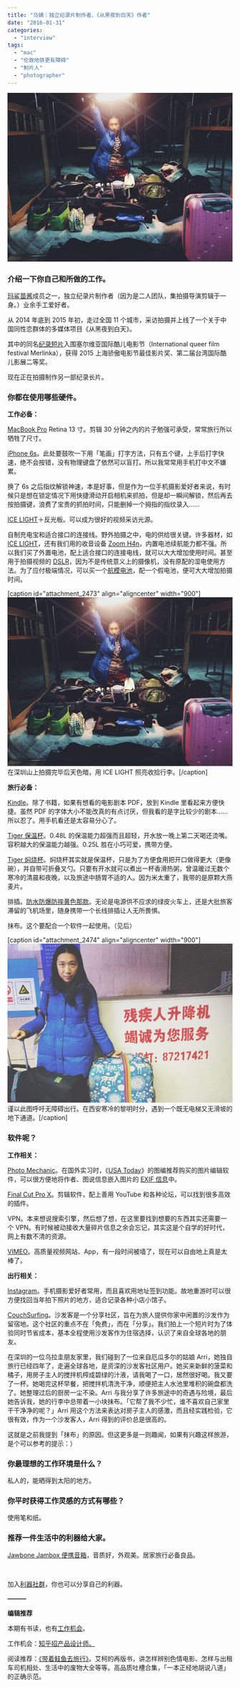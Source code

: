```yaml
---
title: "马婧｜独立纪录片制作者、《从黑夜到白天》作者"
date: "2016-01-31"
categories: 
  - "interview"
tags: 
  - "mac"
  - "伦敦地铁更有障碍"
  - "制片人"
  - "photographer"
---
```


![](/images/majing2.jpg)

### 介绍一下你自己和所做的工作。

[玛鲨苗酱](https://www.weibo.com/masamojo)成员之一，独立纪录片制作者（因为是二人团队，集拍摄导演剪辑于一身。）业余手工爱好者。

从 2014 年底到 2015 年初，走过全国 11 个城市，采访拍摄并上线了一个关于中国同性恋群体的多媒体项目《从黑夜到白天》。

其中的同名[纪录短片](https://vimeo.com/124988226)入围塞尔维亚国际酷儿电影节（International queer film festival Merlinka），获得 2015 上海骄傲电影节最佳影片奖、第二届台湾国际酷儿影展二等奖。

现在正在拍摄制作另一部纪录长片。

### 你都在使用哪些硬件。

**工作必备：**

[MacBook Pro](https://www.apple.com/cn/macbook-pro/) Retina 13 寸。剪辑 30 分钟之内的片子勉强可承受，常常旅行所以牺牲了尺寸。

[iPhone 6s](https://www.apple.com/cn/iphone-6s/)。此处要鼓吹一下用「笔画」打字方法，只有五个键，上手后打字快速，绝不会按错，没有物理键盘了依然可以盲打。所以我常常用手机打中文不嫌累。

换了 6s 之后指纹解锁神速，本是好事，但是作为一位手机摄影爱好者来说，有时候只是想在锁定情况下用快捷滑动开启相机来抓拍，但是却一瞬间解锁，然后再去按拍摄键，浪费了宝贵的抓拍时间，只能删掉一个拇指的指纹录入……

[ICE LIGHT](https://www.theicelight.com/)＋反光板。可以成为很好的视频采访光源。

自制充电宝和适合接口的连接线。野外拍摄之中，电的供给很关键。许多器材，如 [ICE LIGHT](https://www.theicelight.com/)，还有我们用的收音设备 [Zoom H4n](https://www.zoom-na.com/products/field-video-recording/field-recording/zoom-h4n-handy-recorder)，内置电池续航能力都不强。所以我们买了外置电池，配上适合接口的连接电线，就可以大大增加使用时间。甚至用于拍摄视频的 [DSLR](https://zh.wikipedia.org/wiki/%E6%95%B8%E4%BD%8D%E5%96%AE%E7%9C%BC%E7%9B%B8%E6%A9%9F)，因为不是传统意义上的摄像机，没有原配的湿电使用方法。为了应付极端情况，可以买一个[航模电池](https://baike.baidu.com/view/3878440.htm)，配一个假电池，便可大大增加拍摄时间。

\[caption id="attachment\_2473" align="aligncenter" width="900"\]![在深圳山上拍摄完毕后天色暗，用 ICE LIGHT 照亮收拾行李。](/images/majing2.jpg) 在深圳山上拍摄完毕后天色暗，用 ICE LIGHT 照亮收拾行李。\[/caption\]

**旅行必备：**

[Kindle](https://www.amazon.cn/dp/B00QJDOLIO)。除了书籍，如果有想看的电影剧本 PDF，放到 Kindle 里看起来方便快捷。虽然 PDF 的字体大小不能改真的有点讨厌，但我看的是字比较少的剧本……所以忍了。用手机看还是太容易分心了。

[Tiger 保温杯](https://www.amazon.co.jp/dp/B013OKS0IG?t=joyo010b-22&m=AN1VRQENFRJN5&tag=joyo010b-22)。0.48L 的保温能力超强而且超轻，开水放一晚上第二天喝还烫嘴。容积越大的保温能力越强。0.25L 胜在小巧可爱，携带方便。

[Tiger 焖烧杯](https://www.tiger.jp/front/productdetail/confirm?productId=MCC-A)。焖烧杯其实就是保温杯，只是为了方便食用把开口做得更大（更像碗），并自带可折叠叉勺。只要有开水就可以煮出一杯香滑热粥，曾温暖过无数个寒冷的清晨和夜晚，以及旅途中肠胃不适的人。因为米太重了，我带的是原颗大燕麦片。

排插。[防水防爆防摔黄色那款](https://item.jd.com/539405.html)。无论是电源供不应求的绿皮火车上，还是大批旅客滞留的飞机场里，随身携带一个长线排插让人无所畏惧。

抹布。这个要配合一个软件一起使用。（见后）

\[caption id="attachment\_2474" align="aligncenter" width="900"\]![谨以此图呼吁无障碍出行。在西安寒冷的黎明时分，遇到一个既无电梯又无滑坡的地下通道。](/images/majing3.jpg) 谨以此图呼吁无障碍出行。在西安寒冷的黎明时分，遇到一个既无电梯又无滑坡的地下通道。\[/caption\]

### 软件呢？

**工作相关：**

[Photo Mechanic](https://www.camerabits.com/try-photo-mechanic-for-free/)。在国外实习时，《[USA Today](https://www.usatoday.com/)》的图编推荐购买的图片编辑软件，可以很方便地将作者、图说信息嵌入图片的 [EXIF 信息](https://baike.baidu.com/view/182380.htm)中。

[Final Cut Pro X](https://www.apple.com/final-cut-pro/)。剪辑软件，配上善用 YouTube 和各种论坛，可以找到很多高效的插件。

VPN。本来想说搜索引擎，然后想了想，在这里要找到想要的东西其实还需要一个 VPN。有时候被动接收大量碎片信息之余会忘记，其实这是个自学的好时代，网上有数不清的资源。

[VIMEO](https://vimeo.com/)。高质量视频网站、App，有一段时间被墙了，现在可以自由地上真是太棒了。

**出行相关：**

[Instagram](https://www.instagram.com/?hl=en)。手机摄影爱好者常用，而且喜欢用地址签到功能。故地重游时可以很方便找回当年拍下照片的地方，适合记录各种小店小馆子。

[CouchSurfing](https://www.couchsurfing.com/)。沙发客是一个分享社区，旨在为旅人提供你家中闲置的沙发作为留宿地。这个社区的重点不在「免费」，而在「分享」。我们拍上一个短片时为了体验同时节省成本，基本全程使用沙发客作为住宿选择，认识了来自全球各地的朋友。

在深圳的一位乌拉圭朋友家里，我们碰到了一位来自厄瓜多尔的姑娘 Arri，她独自旅行已经四年了，走遍全球各地，是资深的沙发客社区用户。她买来新鲜的菠菜和橘子，用房子主人的搅拌机榨成碧绿的汁液，请我喝了一口，居然很好喝。我又要了一杯。她喝完这杯早餐，把搅拌机清洗干净，顺便把主人水池里堆积的碗盘都洗了。她整理过后的厨房一尘不染。Arri 与我分享了许多旅途中的奇遇与险境，最后她告诉我，她的行李中总带着一小块抹布。「它帮了我不少忙，谁不喜欢自己家里干干净净的呢？」Arri 用这个方法来表达对房子主人的感激，而且经实践检验，它很有效，作为一个沙发客人，Arri 得到的评价总是很高的。

这就是之前我提到「抹布」的原因。但这更多是一则趣闻，如果有兴趣这样旅游，是个可以参考的提示：）

### 你最理想的工作环境是什么？

私人的，能晒得到太阳的地方。

### 你平时获得工作灵感的方式有哪些？

使用笔和纸。

### 推荐一件生活中的利器给大家。

[Jawbone Jambox 便携音箱](https://item.jd.com/1003243.html)，音质好，外观美。居家旅行必备良品。

 

加入[利器社群](https://liqi.io/community/)，你也可以分享自己的利器。

**———**

**编辑推荐**

本期有书读，也有[工作机会](https://liqi.io/sponsorship/)。

工作机会：[知乎招产品设计师。](https://www.zhihu.com/careers/187)

阅读推荐：[《带着鲑鱼去旅行》](https://www.amazon.cn/%E5%B8%A6%E7%9D%80%E9%B2%91%E9%B1%BC%E5%8E%BB%E6%97%85%E8%A1%8C-%E5%AE%89%E4%BC%AF%E6%89%98%C2%B7%E8%89%BE%E6%9F%AF/dp/B00UBKDQQE/)。艾柯的再版书，讲怎样辨别色情电影、怎样与出租车司机相处、生活中的废物大全等等。高品质吐槽合集，「一本正经地胡说八道」的正确示范。
